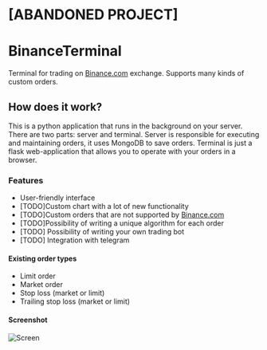 # [ABANDONED PROJECT]

# BinanceTerminal
Terminal for trading on [Binance.com](http://binance.com "Binance.com") exchange. Supports many kinds of custom orders.

## How does it work?
This is a python application that runs in the background on your server. There are two parts: server and terminal. Server is responsible for executing and maintaining orders, it uses MongoDB to save orders. Terminal is just a flask web-application that allows you to operate with your orders in a browser. 

### Features
- User-friendly interface
- [TODO]Custom chart with a lot of new functionality
- [TODO]Custom orders that are not supported by [Binance.com](http://binance.com "Binance.com")
- [TODO]Possibility of writing a unique algorithm for each order
- [TODO] Possibility of writing your own trading bot
- [TODO] Integration with telegram

#### Existing order types
 - Limit order
 - Market order
 - Stop loss (market or limit)
 - Trailing stop loss (market or limit)
 
#### Screenshot
![Screen](/static/screen.png?raw=true)
 

 
 

